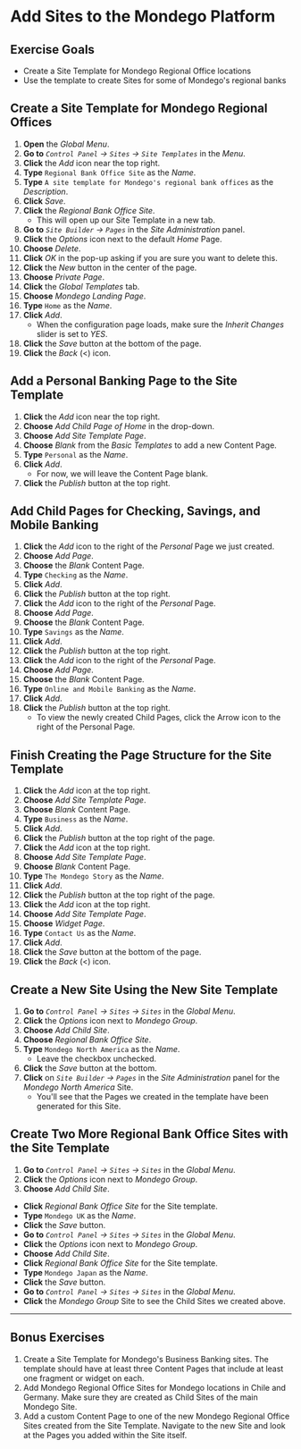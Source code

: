# Add Sites to the Mondego Platform 

## Exercise Goals 

- Create a Site Template for Mondego Regional Office locations 
- Use the template to create Sites for some of Mondego's regional banks 

## Create a Site Template for Mondego Regional Offices 
1. **Open** the _Global Menu_. 
2. **Go to** _`Control Panel` &rarr; `Sites` &rarr; `Site Templates`_ in the _Menu_. 
3. **Click** the _Add_ icon near the top right. 
4. **Type** `Regional Bank Office Site` as the _Name_. 
5. **Type** `A site template for Mondego's regional bank offices` as the _Description_. 
6. **Click** _Save_. 
7. **Click** the _Regional Bank Office Site_. 
	- This will open up our Site Template in a new tab. 
8. **Go to** _`Site Builder` &rarr; `Pages`_ in the _Site Administration_ panel. 
9. **Click** the _Options_ icon next to the default _Home_ Page. 
10. **Choose** _Delete_. 
11. **Click** _OK_ in the pop-up asking if you are sure you want to delete this. 
12. **Click** the _New_ button in the center of the page. 
13. **Choose** _Private Page_. 
14. **Click** the _Global Templates_ tab. 
15. **Choose** _Mondego Landing Page_. 
16. **Type** `Home` as the _Name_. 
17. **Click** _Add_. 
	- When the configuration page loads, make sure the _Inherit Changes_ slider is set to _YES_. 
18. **Click** the _Save_ button at the bottom of the page. 
19. **Click** the _Back_ (<) icon. 

## Add a Personal Banking Page to the Site Template 
1. **Click** the _Add_ icon near the top right. 
2. **Choose** _Add Child Page of Home_ in the drop-down. 
3. **Choose** _Add Site Template Page_. 
4. **Choose** _Blank_ from the _Basic Templates_ to add a new Content Page. 
5. **Type** `Personal` as the _Name_. 
6. **Click** _Add_. 
	- For now, we will leave the Content Page blank. 
7. **Click** the _Publish_ button at the top right. 

## Add Child Pages for Checking, Savings, and Mobile Banking 
1. **Click** the _Add_ icon to the right of the _Personal_ Page we just created. 
2. **Choose** _Add Page_. 
3. **Choose** the _Blank_ Content Page. 
4. **Type** `Checking` as the _Name_. 
5. **Click** _Add_. 
6. **Click** the _Publish_ button at the top right. 
7. **Click** the _Add_ icon to the right of the _Personal_ Page. 
8. **Choose** _Add Page_. 
9. **Choose** the _Blank_ Content Page. 
10. **Type** `Savings` as the _Name_. 
11. **Click** _Add_. 
12. **Click** the _Publish_ button at the top right. 
13. **Click** the _Add_ icon to the right of the _Personal_ Page. 
14. **Choose** _Add Page_. 
15. **Choose** the _Blank_ Content Page. 
16. **Type** `Online and Mobile Banking` as the _Name_. 
17. **Click** _Add_. 
18. **Click** the _Publish_ button at the top right. 
	- To view the newly created Child Pages, click the Arrow icon to the right of the Personal Page. 

## Finish Creating the Page Structure for the Site Template 
1. **Click** the _Add_ icon at the top right. 
2. **Choose** _Add Site Template Page_. 
3. **Choose** _Blank_ Content Page. 
4. **Type** `Business` as the _Name_. 
5. **Click** _Add_. 
6. **Click** the _Publish_ button at the top right of the page. 
7. **Click** the _Add_ icon at the top right. 
8. **Choose** _Add Site Template Page_. 
9. **Choose** _Blank_ Content Page. 
10. **Type** `The Mondego Story` as the _Name_. 
11. **Click** _Add_. 
12. **Click** the _Publish_ button at the top right of the page. 
13. **Click** the _Add_ icon at the top right. 
14. **Choose** _Add Site Template Page_. 
15. **Choose** _Widget Page_. 
16. **Type** `Contact Us` as the _Name_. 
17. **Click** _Add_. 
18. **Click** the _Save_ button at the bottom of the page. 
19. **Click** the _Back_ (<) icon. 

## Create a New Site Using the New Site Template 
1. **Go to** _`Control Panel` &rarr; `Sites` &rarr; `Sites`_ in the _Global Menu_. 
2. **Click** the _Options_ icon next to _Mondego Group_. 
3. **Choose** _Add Child Site_. 
4. **Choose** _Regional Bank Office Site_. 
5. **Type** `Mondego North America` as the _Name_. 
	- Leave the checkbox unchecked. 
6. **Click** the _Save_ button at the bottom. 
7. **Click** on _`Site Builder` &rarr; `Pages`_ in the _Site Administration_ panel for the _Mondego North America_ Site. 
	* You'll see that the Pages we created in the template have been generated for this Site. 

## Create Two More Regional Bank Office Sites with the Site Template 
1. **Go to** _`Control Panel` &rarr; `Sites` &rarr; `Sites`_ in the _Global Menu_. 
2. **Click** the _Options_ icon next to _Mondego Group_. 
3. **Choose** _Add Child Site_. 
* **Click** _Regional Bank Office Site_ for the Site template. 
* **Type** `Mondego UK` as the _Name_. 
* **Click** the _Save_ button. 
* **Go to** _`Control Panel` &rarr; `Sites` &rarr; `Sites`_ in the _Global Menu_. 
* **Click** the _Options_ icon next to _Mondego Group_. 
* **Choose** _Add Child Site_. 
* **Click** _Regional Bank Office Site_ for the Site template. 
* **Type** `Mondego Japan` as the _Name_. 
* **Click** the _Save_ button. 
* **Go to** _`Control Panel` &rarr; `Sites` &rarr; `Sites`_ in the _Global Menu_. 
* **Click** the _Mondego Group_ Site to see the Child Sites we created above. 

---

## Bonus Exercises 
1. Create a Site Template for Mondego's Business Banking sites. The template should have at least three Content Pages that include at least one fragment or widget on each. 
2. Add Mondego Regional Office Sites for Mondego locations in Chile and Germany. Make sure they are created as Child Sites of the main Mondego Site. 
3. Add a custom Content Page to one of the new Mondego Regional Office Sites created from the Site Template. Navigate to the new Site and look at the Pages you added within the Site itself. 
